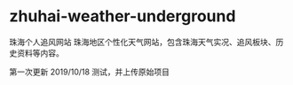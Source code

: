 # zhuhai-weather-underground
珠海个人追风网站
珠海地区个性化天气网站，包含珠海天气实况、追风板块、历史资料等内容。

第一次更新  2019/10/18
测试，并上传原始项目
